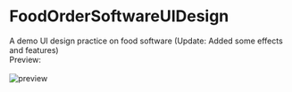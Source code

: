 # FoodOrderSoftwareUIDesign
A demo UI design practice on food software (Update: Added some effects and features)<br>
Preview:<br><br>
<img src="http://tinyimg.io/i/a3m19T9.PNG" alt="preview"/>
